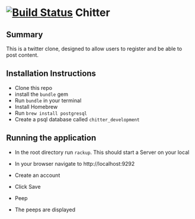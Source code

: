 [![Build Status](https://travis-ci.org/tobenna/chitter-challenge.svg?branch=master)](https://travis-ci.org/tobenna/chitter-challenge)
Chitter
==================

Summary
-------

This is a twitter clone, designed to allow users to register and be able to post content.



Installation Instructions
-------

* Clone this repo
* install the `bundle` gem
* Run `bundle` in your terminal
* Install Homebrew
* Run `brew install postgresql`
* Create a psql database called `chitter_development`

Running the application
-----

* In the root directory run `rackup`. This should start a Server on your local

* In your browser navigate to http://localhost:9292
* Create an account
* Click Save
* Peep
* The peeps are displayed

